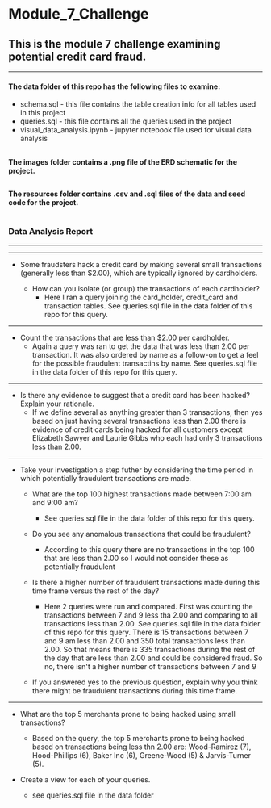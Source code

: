 # Module_7_Challenge

## This is the module 7 challenge examining potential credit card fraud.
***
#### The data folder of this repo has the following files to examine:
* schema.sql - this file contains the table creation info for all tables used in this project
* queries.sql - this file contains all the queries used in the project
* visual_data_analysis.ipynb - jupyter notebook file used for visual data analysis
##
#### The images folder contains a .png file of the ERD schematic for the project.
##
#### The resources folder contains .csv and .sql files of the data and seed code for the project.
#

### Data Analysis Report
***
***

* Some fraudsters hack a credit card by making several small transactions (generally less than $2.00), which are typically ignored by cardholders. 

  * How can you isolate (or group) the transactions of each cardholder?
    * Here I ran a query joining the card_holder, credit_card and transaction tables.  See queries.sql file in the data folder of this repo for this query.
***

  * Count the transactions that are less than $2.00 per cardholder. 
    * Again a query was ran to get the data that was less than 2.00 per transaction. It was also ordered by name as a follow-on to get a feel for the possible fraudulent transactins by name.  See queries.sql file in the data folder of this repo for this query.
  ***

  * Is there any evidence to suggest that a credit card has been hacked? Explain your rationale.
    * If we define several as anything greater than 3 transactions, then yes based on just having several transactions less than 2.00 there is evidence of credit cards being hacked for all customers except Elizabeth Sawyer and Laurie Gibbs	who each had only 3 transactions less than 2.00.
***

* Take your investigation a step futher by considering the time period in which potentially fraudulent transactions are made. 

  * What are the top 100 highest transactions made between 7:00 am and 9:00 am?
    * See queries.sql file in the data folder of this repo for this query.

  * Do you see any anomalous transactions that could be fraudulent?
    * According to this query there are no transactions in the top 100 that are less than 2.00 so I would not consider these as potentially fraudulent

  * Is there a higher number of fraudulent transactions made during this time frame versus the rest of the day?
    * Here 2 queries were run and compared.  First was counting the transactions between 7 and 9 less tha 2.00 and comparing to all transactions less than 2.00. See queries.sql file in the data folder of this repo for this query.  There is 15 transactions between 7 and 9 am less than 2.00 and 350 total transactions less than 2.00.  So that means there is 335 transactions during the rest of the day that are less than 2.00 and could be considered fraud.  So no, there isn't a higher number of transactions between 7 and 9

  * If you answered yes to the previous question, explain why you think there might be fraudulent transactions during this time frame.
***

* What are the top 5 merchants prone to being hacked using small transactions?
    * Based on the query, the top 5 merchants prone to being hacked based on transactions being less thn 2.00 are: Wood-Ramirez (7), Hood-Phillips (6), Baker Inc (6), Greene-Wood (5) & Jarvis-Turner (5).

* Create a view for each of your queries.
    * see queries.sql file in the data folder